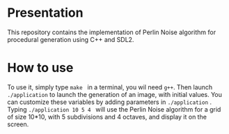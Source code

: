 

# Presentation 

This repository contains the implementation of Perlin Noise algorithm for procedural generation using C++ and SDL2.

# How to use

To use it, simply type ```make ``` in a terminal, you wil need ```g++```. Then launch ```./application``` to launch the generation of an image,
with initial values. You can customize these variables by adding parameters in ```./application``` .    
Typing ```./application 10 5 4 ``` will use the Perlin Noise algorithm for a grid of size 10*10, with 5  subdivisions and 4 octaves, and display it on the screen.
